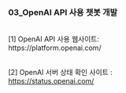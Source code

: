 ### 03_OpenAI API 사용 챗봇 개발


<br>
[1] OpenAI API 사용 웹사이트:    <br>
https://platform.openai.com/
<br>
<br>

[2] OpenAI 서버 상태 확인 사이트 :   <br>
https://status.openai.com/
<br>
<br>
